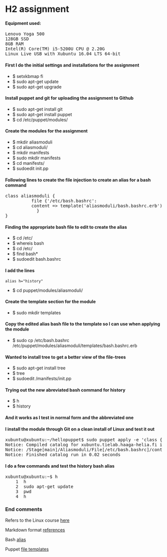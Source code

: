# H2 assignment

#### Equipment used:

<pre>Lenovo Yoga 500
128GB SSD
8GB RAM
Intel(R) Core(TM) i5-5200U CPU @ 2.20G
Linux Live USB with Xubuntu 16.04 LTS 64-bit</pre>

#### First I do the initial settings and installations for the assignment

* $ setxkbmap fi
* $ sudo apt-get update
* $ sudo apt-get upgrade

#### Install puppet and git for uploading the assignment to Github

* $ sudo apt-get install git
* $ sudo apt-get install puppet
* $ cd /etc/puppet/modules/

#### Create the modules for the assignment

* $ mkdir aliasmoduli
* $ cd aliasmoduli/
* $ mkdir manifests
* $ sudo mkdir manifests
* $ cd manifests/
* $ sudoedit init.pp

#### Following lines to create the file injection to create an alias for a bash command

<pre>class aliasmoduli {
          file {'/etc/bash.bashrc':
          content => template('aliasmoduli/bash.bashrc.erb')
            }  
}</pre>

#### Finding the appropriate bash file to edit to create the alias

* $ cd /etc/
* $ whereis bash
* $ cd /etc/
* $ find bash*
* $ sudoedit bash.bashrc

#### I add the lines

`alias h="history"` 

* $ cd puppet/modules/aliasmoduli/

#### Create the template section for the module

* $ sudo mkdir templates

#### Copy the edited alias bash file to the template so I can use when applying the module 

* $ sudo cp /etc/bash.bashrc /etc/puppet/modules/aliasmoduli/templates/bash.bashrc.erb

#### Wanted to install tree to get a better view of the file-trees

* $ sudo apt-get install tree
* $ tree
* $ sudoedit /manifests/init.pp

#### Trying out the new abreviated bash command for history

* $ h
* $ history

#### And it works as I test in normal form and the abbreviated one

#### I install the module through Git on a clean install of Linux and test it out

<pre>xubuntu@xubuntu:~/hellopuppet$ sudo puppet apply -e 'class {"aliasmoduli":}' 
Notice: Compiled catalog for xubuntu.tielab.haaga-helia.fi in environment production in 0.10 seconds
Notice: /Stage[main]/Aliasmoduli/File[/etc/bash.bashrc]/content: content changed '{md5}d80b5c72ee089f1e43de3f084a69495c' to '{md5}05ca2387e196d487fd0e279365bf0d79'
Notice: Finished catalog run in 0.02 seconds</pre>

#### I do a few commands and test the history bash alias

<pre>xubuntu@xubuntu:~$ h
    1  h
    2  sudo apt-get update
    3  pwd
    4  h
</pre>




### End comments

Refers to the Linux course [here](http://terokarvinen.com/2017/aikataulu-%E2%80%93-palvelinten-hallinta-ict4tn022-2-%E2%80%93-5-op-uusi-ops-loppukevat-2017-p2)

Markdown format [references](https://en.wikipedia.org/wiki/Markdown)

Bash [alias](https://www.digitalocean.com/community/tutorials/an-introduction-to-useful-bash-aliases-and-functions)

Puppet [file templates](https://docs.puppet.com/puppet/4.9/lang_template.html#using-templates)


